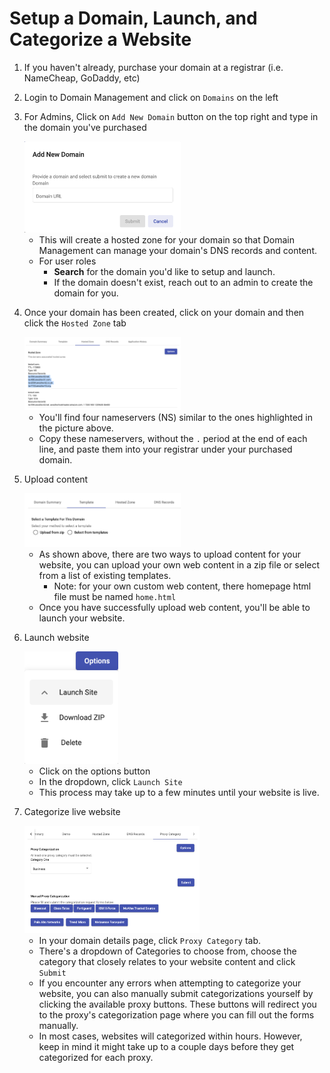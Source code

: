 # Setup a Domain, Launch, and Categorize a Website #

1. If you haven't already, purchase your domain at a registrar
    (i.e. NameCheap, GoDaddy, etc)
2. Login to Domain Management and click on `Domains` on the left
3. For Admins, Click on `Add New Domain` button on the top right
    and type in the domain you've purchased

    <img src="images/add-new-domain.png" width="250">

    - This will create a hosted zone for your domain so that Domain
        Management can manage your domain's DNS records and content.
    - For user roles
        - __Search__ for the domain you'd like to setup and launch.
        - If the domain doesn't exist, reach out to an admin to create the
            domain for you.

4. Once your domain has been created, click on your domain and then click
   the `Hosted Zone` tab

    <img src="images/hosted-zones.png" width="250">

    - You'll find four nameservers (NS) similar to the ones highlighted in
      the picture above.
    - Copy these nameservers, without the `.` period at the end of each line,
      and paste them into your registrar under your purchased domain.

5. Upload content

    <img src="images/template-tab.png" width="250">

    - As shown above, there are two ways to upload content for your website,
      you can upload your own web content in a zip file or select from a list of
      existing templates.
        - Note: for your own custom web content, there homepage html file must
          be named `home.html`
    - Once you have successfully upload web content, you'll be able to launch
      your website.
6. Launch website

    <img src="images/launch-site.png" width="150">

    - Click on the options button
    - In the dropdown, click `Launch Site`
    - This process may take up to a few minutes until your website is live.

7. Categorize live website

    <img src="images/proxy-category-tab.png" width="280">

    - In your domain details page, click `Proxy Category` tab.
    - There's a dropdown of Categories to choose from, choose the category that
      closely relates to your website content and click `Submit`
    - If you encounter any errors when attempting to categorize your website, you
      can also manually submit categorizations yourself by clicking the available
      proxy buttons. These buttons will redirect you to the proxy's categorization
      page where you can fill out the forms manually.
    - In most cases, websites will categorized within hours. However, keep in mind
      it might take up to a couple days before they get categorized for each proxy.

